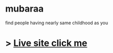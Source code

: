 # mubaraa

find people having nearly same childhood as you

# > [Live site click me](https://mubaraa-edaf4.web.app/)
